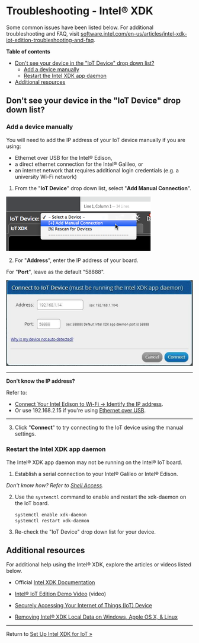# Troubleshooting - Intel® XDK

Some common issues have been listed below. For additional troubleshooting and FAQ, visit [software.intel.com/en-us/articles/intel-xdk-iot-edition-troubleshooting-and-faq](https://software.intel.com/en-us/articles/intel-xdk-iot-edition-troubleshooting-and-faq). 

**Table of contents**

* [Don't see your device in the "IoT Device" drop down list?](#dont-see-your-device-in-the-iot-device-drop-down-list)
  * [Add a device manually](#add-a-device-manually)
  * [Restart the Intel XDK app daemon](#restart-the-intel-xdk-app-daemon)
* [Additional resources](#additional-resources)


## Don't see your device in the "IoT Device" drop down list?

### Add a device manually

You will need to add the IP address of your IoT device manually if you are using:

* Ethernet over USB for the Intel® Edison, 
* a direct ethernet connection for the Intel® Galileo, or
* an internet network that requires additional login credentials (e.g. a university Wi-Fi network)

1. From the "**IoT Device**" drop down list, select "**Add Manual Connection**".

  !["Add Manual Connection" option in "IoT Device" drop down list](images/xdk-add_manual_connection.png)

2. For "**Address**", enter the IP address of your board.
  
  For "**Port**", leave as the default "58888".

  ![Popup dialog to add a manual connection](images/xdk-add_manual_connection_confirmation_popup.jpg)

  ---

  **Don't know the IP address?**

  Refer to:

  * [Connect Your Intel Edison to Wi-Fi → Identify the IP address](../connect_to_wifi/connect.md#identify-the-ip-address). 
  * Or use 192.168.2.15 if you're using [Ethernet over USB](../README.md#5-get-your-iot-board-online).

  ---

3. Click "**Connect**" to try connecting to the IoT device using the manual settings.

### Restart the Intel XDK app daemon

The Intel® XDK app daemon may not be running on the Intel® IoT board.

1. Establish a serial connection to your Intel® Galileo or Intel® Edison.

  _Don't know how? Refer to [Shell Access](../shell_access/)._

2. Use the `systemctl` command to enable and restart the xdk-daemon on the IoT board.

	```
	systemctl enable xdk-daemon
	systemctl restart xdk-daemon
	```

3. Re-check the "IoT Device" drop down list for your device.


## Additional resources

For additional help using the Intel® XDK, explore the articles or videos listed below.

* Official [Intel XDK Documentation](https://software.intel.com/en-us/html5/xdkdocs)

* [Intel® IoT Edition Demo Video](https://software.intel.com/en-us/html5/iot-demo) (video)

* [Securely Accessing Your Internet of Things (IoT) Device](https://software.intel.com/en-us/html5/documentation/secure-communication-intel-xdk-iot-edition)

* [Removing Intel® XDK Local Data on Windows, Apple OS X, & Linux](https://software.intel.com/en-us/html5/blogs/remove-xdk-local-data)

---

Return to [Set Up Intel XDK for IoT »](setup.md)

